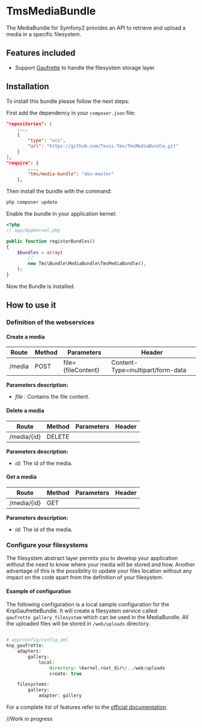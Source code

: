 TmsMediaBundle
==============

The MediaBundle for Symfony2 provides an API to retrieve and upload a media in a specific filesystem.

Features included
-----------------

- Support [Gaufrette](https://github.com/KnpLabs/Gaufrette.git) to handle the filesystem storage layer


Installation
------------

To install this bundle please follow the next steps:

First add the dependency in your `composer.json` file:

```json
"repositories": [
    ...,
    {
        "type": "vcs",
        "url": "https://github.com/Tessi-Tms/TmsMediaBundle.git"
    }
],
"require": {
        ...,
        "tms/media-bundle": "dev-master"
    },
```

Then install the bundle with the command:

```sh
php composer update
```

Enable the bundle in your application kernel:

```php
<?php
// app/AppKernel.php

public function registerBundles()
{
    $bundles = array(
        //
        new Tms\Bundle\MediaBundle\TmsMediaBundle(),
    );
}
```
Now the Bundle is installed.

How to use it
-------------

### Definition of the webservices

#### Create a media

| Route           | Method | Parameters             | Header
|-----------------|--------|------------------------|----------------------------------------------------------------------------------------------------------------------------------------------------
| /media          | POST   | file={fileContent}    | Content-Type=multipart/form-data

**Parameters description:**

- *file* : Contains the file content.

#### Delete a media

| Route                 | Method | Parameters         | Header
|-----------------------|--------|--------------------|----------------------------------------------------------------------------------------------------------------------------------------------------
| /media/{id}           | DELETE |                    |

**Parameters description:**

- *id*: The id of the media.

#### Get a media

| Route                 | Method | Parameters         | Header
|-----------------------|--------|--------------------|----------------------------------------------------------------------------------------------------------------------------------------------------
| /media/{id}           | GET    |                    |

**Parameters description:**

- *id*: The id of the media.

### Configure your filesystems


The filesystem abstract layer permits you to develop your application without the need to know where your media will be stored and how. Another advantage of this is the possibility to update your files location without any impact on the code apart from the definition of your filesystem.

#### Example of configuration

The following configuration is a local sample configuration for the KnpGaufretteBundle. It will create a filesystem service called `gaufrette_gallery_filesystem` which can be used in the MediaBundle. All the uploaded files will be stored in `/web/uploads` directory.


```php

# app/config/config.yml
knp_gaufrette:
    adapters:
        gallery:
            local:
                directory: %kernel.root_dir%/../web/uploads
                create: true

    filesystems:
        gallery:
            adapter: gallery
```

For a complete list of features refer to the [official documentation](https://github.com/KnpLabs/Gaufrette.git).

//Work in progress
